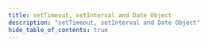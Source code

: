 ```yaml
---
title: setTimeout, setInterval and Date Object
description: "setTimeout, setInterval and Date Object"
hide_table_of_contents: true
---
```

